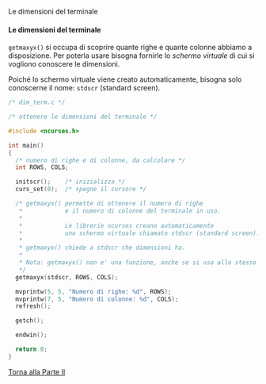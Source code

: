 Le dimensioni del terminale


#### Le dimensioni del terminale

`getmaxyx()` si occupa di scoprire quante righe e quante colonne
abbiamo a disposizione. Per poterla usare bisogna fornirle lo *schermo
virtuale* di cui si vogliono conoscere le dimensioni.

Poiché lo schermo virtuale viene creato automaticamente, bisogna solo
conoscerne il nome: `stdscr` (standard screen).

```c
/* dim_term.c */

/* ottenere le dimensioni del terminale */

#include <ncurses.h>

int main()
{
  /* numero di righe e di colonne, da calcolare */
  int ROWS, COLS;

  initscr();    /* inizializza */
  curs_set(0);  /* spegne il cursore */

  /* getmaxyx() permette di ottenere il numero di righe
   *            e il numero di colonne del terminale in uso.
   *
   *            Le librerie ncurses creano automaticamente
   *            uno schermo virtuale chiamato stdscr (standard screen).
   *
   * getmaxyx() chiede a stdscr che dimensioni ha.
   *
   * Nota: getmaxyx() non e' una funzione, anche se si usa allo stesso modo!
   */
  getmaxyx(stdscr, ROWS, COLS);

  mvprintw(5, 5, "Numero di righe: %d", ROWS);
  mvprintw(7, 5, "Numero di colonne: %d", COLS);
  refresh();

  getch();

  endwin();

  return 0;
}
```

<a href="/activities/2">Torna alla Parte II</a>
